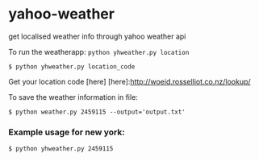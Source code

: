 # yahoo-weather
get localised weather info through yahoo weather api

To run the weatherapp: `python yhweather.py location` 
  ```
$ python yhweather.py location_code
  ```
Get your location code [here]
[here]:http://woeid.rosselliot.co.nz/lookup/

To save the weather information in file:
```
$ python weather.py 2459115 --output='output.txt'
```
### Example usage for new york:
    $ python yhweather.py 2459115
